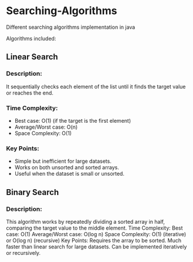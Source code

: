 # Searching-Algorithms
Different searching algorithms implementation in java

Algorithms included:

## Linear Search
### Description: 
It sequentially checks each element of the list until it finds the target value or reaches the end.
### Time Complexity:
- Best case: O(1) (if the target is the first element)
- Average/Worst case: O(n)
- Space Complexity: O(1)
### Key Points:
- Simple but inefficient for large datasets.
- Works on both unsorted and sorted arrays.
- Useful when the dataset is small or unsorted.

## Binary Search
### Description: 
This algorithm works by repeatedly dividing a sorted array in half, comparing the target value to the middle element.
Time Complexity:
Best case: O(1)
Average/Worst case: O(log n)
Space Complexity: O(1) (iterative) or O(log n) (recursive)
Key Points:
Requires the array to be sorted.
Much faster than linear search for large datasets.
Can be implemented iteratively or recursively.
